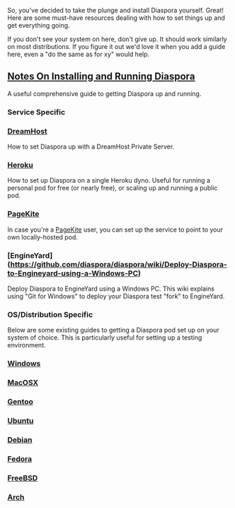 So, you've decided to take the plunge and install Diaspora yourself. Great! Here are some must-have resources dealing with how to set things up and get everything going. 

If you don't see your system on here, don't give up. It should work similarly on most distributions. If you figure it out we'd love it when you add a guide here, even a "do the same as for xy" would help.

## [Notes On Installing and Running Diaspora](https://github.com/diaspora/diaspora/wiki/Notes-on-Installing-and-Running-Diaspora)
A useful comprehensive guide to getting Diaspora up and running.

### Service Specific

### [DreamHost](https://github.com/diaspora/diaspora/wiki/Installing-on-dreamhost)
How to set Diaspora up with a DreamHost Private Server.

### [Heroku](https://github.com/diaspora/diaspora/wiki/Installing-on-heroku)
How to set up Diaspora on a single Heroku dyno. Useful for running a personal pod for free (or nearly free), or scaling up and running a public pod.

### [PageKite](https://github.com/diaspora/diaspora/wiki/How-to-Use-Pagekite-to-Link-Your-Own-Domain-Name-to-a-Local-Network-Diaspora-Pod)
In case you're a [PageKite](http://pagekite.net/) user, you can set up the service to point to your own locally-hosted pod.

### [EngineYard] (https://github.com/diaspora/diaspora/wiki/Deploy-Diaspora-to-Engineyard-using-a-Windows-PC)
Deploy Diaspora to EngineYard using a Windows PC. This wiki explains using "Git for Windows" to deploy your Diaspora test "fork" to EngineYard.


### OS/Distribution Specific

Below are some existing guides to getting a Diaspora pod set up on your system of choice. This is particularly useful for setting up a testing environment.

### [Windows](https://github.com/diaspora/diaspora/wiki/Diaspora-on-a-Windows-Box)
### [MacOSX](https://github.com/diaspora/diaspora/wiki/Installing-on-Mac-OS-X)
### [Gentoo](https://github.com/diaspora/diaspora/wiki/Installing-on-Gentoo)
### [Ubuntu](https://github.com/diaspora/diaspora/wiki/Installing-on-Ubuntu)
### [Debian](https://github.com/diaspora/diaspora/wiki/Installing-on-Debian)
### [Fedora](https://github.com/diaspora/diaspora/wiki/Installing-on-Fedora)
### [FreeBSD](https://github.com/diaspora/diaspora/wiki/Installing-on-FreeBSD)
### [Arch](https://wiki.archlinux.org/index.php/Diaspora)